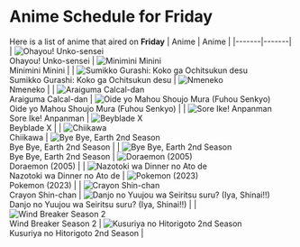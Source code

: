 # Anime Schedule for Friday
Here is a list of anime that aired on **Friday** 
| Anime | Anime |
|-------|-------|
| ![Ohayou! Unko-sensei](https://cdn.myanimelist.net/images/anime/1244/144510.webp)<br>Ohayou! Unko-sensei | ![Minimini Minini](https://cdn.myanimelist.net/images/anime/1753/148560.webp)<br>Minimini Minini |
| ![Sumikko Gurashi: Koko ga Ochitsukun desu](https://cdn.myanimelist.net/images/anime/1294/148771.webp)<br>Sumikko Gurashi: Koko ga Ochitsukun desu | ![Nmeneko](https://cdn.myanimelist.net/images/anime/1332/147885.webp)<br>Nmeneko |
| ![Araiguma Calcal-dan](https://cdn.myanimelist.net/images/anime/1662/147894.webp)<br>Araiguma Calcal-dan | ![Oide yo Mahou Shoujo Mura (Fuhou Senkyo)](https://cdn.myanimelist.net/images/anime/1027/148475.webp)<br>Oide yo Mahou Shoujo Mura (Fuhou Senkyo) |
| ![Sore Ike! Anpanman](https://cdn.myanimelist.net/images/anime/1902/111797.webp)<br>Sore Ike! Anpanman | ![Beyblade X](https://cdn.myanimelist.net/images/anime/1394/145458.webp)<br>Beyblade X |
| ![Chiikawa](https://cdn.myanimelist.net/images/anime/1783/121944.webp)<br>Chiikawa | ![Bye Bye, Earth 2nd Season](https://cdn.myanimelist.net/images/anime/1538/147930.webp)<br>Bye Bye, Earth 2nd Season |
| ![Bye Bye, Earth 2nd Season](https://cdn.myanimelist.net/images/anime/1538/147930.webp)<br>Bye Bye, Earth 2nd Season | ![Doraemon (2005)](https://cdn.myanimelist.net/images/anime/6/23935.webp)<br>Doraemon (2005) |
| ![Nazotoki wa Dinner no Ato de](https://cdn.myanimelist.net/images/anime/1118/149222.webp)<br>Nazotoki wa Dinner no Ato de | ![Pokemon (2023)](https://cdn.myanimelist.net/images/anime/1703/137216.webp)<br>Pokemon (2023) |
| ![Crayon Shin-chan](https://cdn.myanimelist.net/images/anime/10/59897.webp)<br>Crayon Shin-chan | ![Danjo no Yuujou wa Seiritsu suru? (Iya, Shinai!!)](https://cdn.myanimelist.net/images/anime/1363/148601.webp)<br>Danjo no Yuujou wa Seiritsu suru? (Iya, Shinai!!) |
| ![Wind Breaker Season 2](https://cdn.myanimelist.net/images/anime/1526/148873.webp)<br>Wind Breaker Season 2 | ![Kusuriya no Hitorigoto 2nd Season](https://cdn.myanimelist.net/images/anime/1025/147458.webp)<br>Kusuriya no Hitorigoto 2nd Season |

